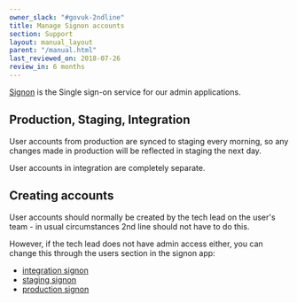 ```yaml
---
owner_slack: "#govuk-2ndline"
title: Manage Signon accounts
section: Support
layout: manual_layout
parent: "/manual.html"
last_reviewed_on: 2018-07-26
review_in: 6 months
---
```


[Signon](https://github.com/alphagov/signon) is the Single sign-on service for our admin applications.

## Production, Staging, Integration

User accounts from production are synced to staging every morning, so any
changes made in production will be reflected in staging the next day.

User accounts in integration are completely separate.

## Creating accounts

User accounts should normally be created by the tech lead on the user's team -
in usual circumstances 2nd line should not have to do this.

However, if the tech lead does not have admin access either, you can change this
through the users section in the signon app:

- [integration signon](https://signon.integration.publishing.service.gov.uk/users)
- [staging signon](https://signon.staging.publishing.service.gov.uk/users)
- [production signon](https://signon.publishing.service.gov.uk/users)
